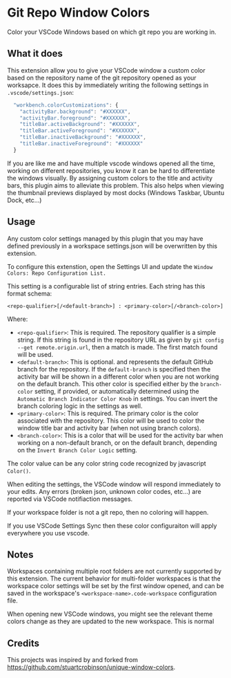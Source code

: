# Git Repo Window Colors

Color your VSCode Windows based on which git repo you are working in.

## What it does

This extension allow you to give your VSCode window a custom color based on the repository name of the git repository opened as your worksapce.  It does this by immediately writing the following settings in `.vscode/settings.json`:

```javascript
  "workbench.colorCustomizations": {
    "activityBar.background": "#XXXXXX",
    "activityBar.foreground": "#XXXXXX",
    "titleBar.activeBackground": "#XXXXXX",
    "titleBar.activeForeground": "#XXXXXX",
    "titleBar.inactiveBackground": "#XXXXXX",
    "titleBar.inactiveForeground": "#XXXXXX"
  }
```

If you are like me and have multiple vscode windows opened all the time, working on different repositories, you know it can be hard to differentiate the windows visually.  By assigning custom colors to the title and activity bars, this plugin aims to alleviate this problem.  This also helps when viewing the thumbnail previews displayed by most docks (Windows Taskbar, Ubuntu Dock, etc...)

## Usage

Any custom color settings managed by this plugin that you may have defined previously in a workspace settings.json will be overwritten by this extension.

To configure this extenstion, open the Settings UI and update the `Window Colors: Repo Configuration List.`  

This setting is a configurable list of string entries.  Each string has this format schema:

`<repo-qualifier>[/<default-branch>] : <primary-color>[/<branch-color>]`

Where:
- `<repo-qualifier>`: This is required. The repository qualifier is a simple string. If this string is found in the repository URL as given by `git config --get remote.origin.url`, then a match is made.  The first match found  will be used.
- `<default-branch>`: This is optional. and represents the default GitHub branch for the repository. If the `default-branch` is specified then the activity bar will be shown in a different color when you are not working on the default branch. This other color is specified either by the `branch-color` setting, if provided, or automatically determined using the `Automatic Branch Indicator Color Knob` in settings. You can invert the branch coloring logic in the settings as well.
- `<primary-color>`: This is required.  The primary color is the color associated with the repository.  This color will be used to color the window title bar and activity bar (when not using branch colors).
- `<branch-color>`: This is a color that will be used for the activity bar when working on a non-default branch, or on the default branch, depending on the `Invert Branch Color Logic` setting.

The color value can be any color string code recognized by javascript `Color()`.  

When editing the settings, the VSCode window will respond immediately to your edits.  Any errors (broken json, unknown color codes, etc...) are reported via VSCode notifiaction messages.

If your workspace folder is not a git repo, then no coloring will happen.

If you use VSCode Settings Sync then these color configuraiton will apply everywhere you use vscode.

## Notes

Workspaces containing multiple root folders are not currently supported by this extension.  The current behavior for multi-folder workspaces is that the workspace color settings will be set by the first window opened, and can be saved in the workspace's `<workspace-name>.code-workspace` configuration file.

When opening new VSCode windows, you might see the relevant theme colors change as they are updated to the new workspace.  This is normal

## Credits

This projects was inspired by and forked from https://github.com/stuartcrobinson/unique-window-colors.

